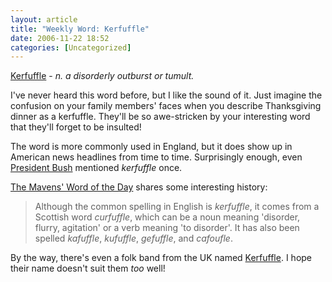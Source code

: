 ```yaml
---
layout: article
title: "Weekly Word: Kerfuffle"
date: 2006-11-22 18:52
categories: [Uncategorized]
---
```

<a href="http://dictionary.reference.com/search?q=kerfuffle&x=0&y=0">Kerfuffle</a> - <em>n. a disorderly outburst or tumult.</em>

I've never heard this word before, but I like the sound of it. Just imagine the confusion on your family members' faces when you describe Thanksgiving dinner as a kerfuffle. They'll be so awe-stricken by your interesting word that they'll forget to be insulted!

The word is more commonly used in England, but it does show up in American news headlines from time to time. Surprisingly enough, even <a href="http://gopvixen.blogs.com/gop_vixen/2006/03/bushs_kerfuffle.html" title="Bush's 'kerfuffle' makes headlines">President Bush</a> mentioned <em>kerfuffle</em> once.

<a href="http://www.randomhouse.com/wotd/index.pperl?date=20000324">The Mavens' Word of the Day</a> shares some interesting history:

<blockquote>Although the common spelling in English is <em>kerfuffle</em>, it comes from a Scottish word <em>curfuffle</em>, which can be a noun meaning 'disorder, flurry, agitation' or a verb meaning 'to disorder'. It has also been spelled <em>kafuffle</em>, <em>kufuffle</em>, <em>gefuffle</em>, and <em>cafoufle</em>.</blockquote>

By the way, there's even a folk band from the UK named <a href="http://en.wikipedia.org/wiki/Kerfuffle">Kerfuffle</a>. I hope their name doesn't suit them <em>too</em> well!
